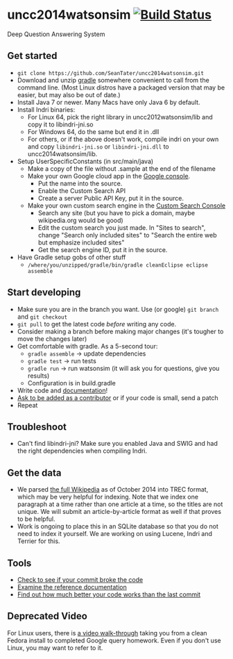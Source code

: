 uncc2014watsonsim [![Build Status](https://travis-ci.org/SeanTater/uncc2014watsonsim.png?branch=master)](https://travis-ci.org/SeanTater/uncc2014watsonsim)
======

Deep Question Answering System

## Get started
- `git clone https://github.com/SeanTater/uncc2014watsonsim.git`
- Download and unzip [gradle](http://services.gradle.org/distributions/gradle-1.11-bin.zip) somewhere convenient to call from the command line. (Most Linux distros have a packaged version that may be easier, but may also be out of date.)
- Install Java 7 or newer. Many Macs have only Java 6 by default.
- Install Indri binaries:
  - For Linux 64, pick the right library in uncc2012watsonsim/lib and copy it to libindri-jni.so
  - For Windows 64, do the same but end it in .dll
  - For others, or if the above doesn't work, compile indri on your own and copy `libindri-jni.so` or `libindri-jni.dll` to uncc2014watsonsim/lib.
- Setup UserSpecificConstants (in src/main/java)
  - Make a copy of the file without .sample at the end of the filename
  - Make your own Google cloud app in the [Google console](https://cloud.google.com/console).
    - Put the name into the source.
    - Enable the Custom Search API
    - Create a server Public API Key, put it in the source.
  - Make your own custom search engine in the [Custom Search Console](https://www.google.com/cse/create/new)
    - Search any site (but you have to pick a domain, maybe wikipedia.org would be good)
    - Edit the custom search you just made. In "Sites to search", change "Search only included sites" to "Search the entire web but emphasize included sites"
    - Get the search engine ID, put it in the source.
- Have Gradle setup gobs of other stuff
  - `/where/you/unzipped/gradle/bin/gradle cleanEclipse eclipse assemble`

## Start developing

- Make sure you are in the branch you want. Use (or google) `git branch` and `git checkout`
- `git pull` to get the latest code _before_ writing any code.
- Consider making a branch before making major changes (it's tougher to move the changes later)
- Get comfortable with gradle. As a 5-second tour:
  - `gradle assemble` -> update dependencies
  - `gradle test` -> run tests
  - `gradle run` -> run watsonsim (it will ask you for questions, give you results)
  - Configuration is in build.gradle
- Write code and [documentation](http://seantater.github.io/uncc2014watsonsim/)!
- [Ask to be added as a contributor](mailto:stgallag@gmail.com) or if your code is small, send a patch
- Repeat

## Troubleshoot
- Can't find libindri-jni? Make sure you enabled Java and SWIG and had the right dependencies when compiling Indri.

## Get the data
- We parsed [the full Wikipedia](https://www.dropbox.com/s/hpse3kxsi5or5ba/wikipedia-full-paragraphs-trec.xml.xz?dl=0) as of October 2014 into TREC format, which may be very helpful for indexing. Note that we index one paragraph at a time rather than one article at a time, so the titles are not unique. We will submit an article-by-article format as well if that proves to be helpful.
- Work is ongoing to place this in an SQLite database so that you do not need to index it yourself. We are working on using Lucene, Indri and Terrier for this.

## Tools

- [Check to see if your commit broke the code](https://travis-ci.org/SeanTater/uncc2014watsonsim)
- [Examine the reference documentation](http://seantater.github.io/uncc2014watsonsim/)
- [Find out how much better your code works than the last commit](http://watsonsim.herokuapp.com/runs)

## Deprecated Video
For Linux users, there is [a video walk-through](http://youtu.be/v8LOfA8trn8) taking you from a clean Fedora install to completed Google query homework. Even if you don't use Linux, you may want to refer to it.
